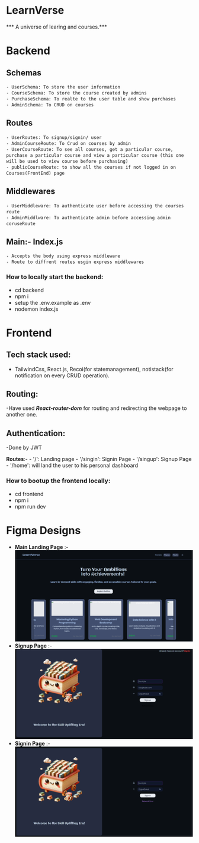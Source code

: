 # LearnVerse
*** A universe of learing and courses.***

# Backend

 ## Schemas
    - UserSchema: To store the user information
    - CourseSchema: To store the course created by admins
    - PurchaseSchema: To realte to the user table and show purchases
    - AdminSchema: To CRUD on courses

 ## Routes
    - UserRoutes: To signup/signin/ user
    - AdminCourseRoute: To Crud on courses by admin
    - UserCourseRoute: To see all courses, get a particular course, purchase a particular course and view a particular course (this one will be used to view course before purchasing)
    - publicCourseRoute: to show all the courses if not logged in on Courses(FrontEnd) page

 ## Middlewares
    - UserMiddleware: To authenticate user before accessing the courses route
    - AdminMiddlware: To authenticate admin before accessing admin coruseRoute

 ## Main:- Index.js
    - Accepts the body using express middleware
    - Route to diffrent routes usgin express middlewares

### How to locally start the backend:
- cd backend
- npm i
- setup the .env.example as .env
- nodemon index.js


# Frontend

  ## Tech stack used:
  - TailwindCss, React.js, Recoi(for statemanagement), notistack(for notification on every CRUD operation).

  ## Routing:
  -Have used ***React-router-dom*** for routing and redirecting the webpage to another one.

  ## Authentication:
  -Done by JWT

**Routes**:-
    - '/': Landing page
    - '/singin': Signin Page
    - '/singup': Signup Page
    - '/home': will land the user to his personal dashboard

### How to bootup the frontend locally:
 - cd frontend
 - npm i
 - npm run dev

# Figma Designs

- **Main Landing Page** :- ![alt text](image.png)
- **Signup Page** :- ![alt text](image-3.png)
- **Signin Page** :- ![alt text](image-4.png)
